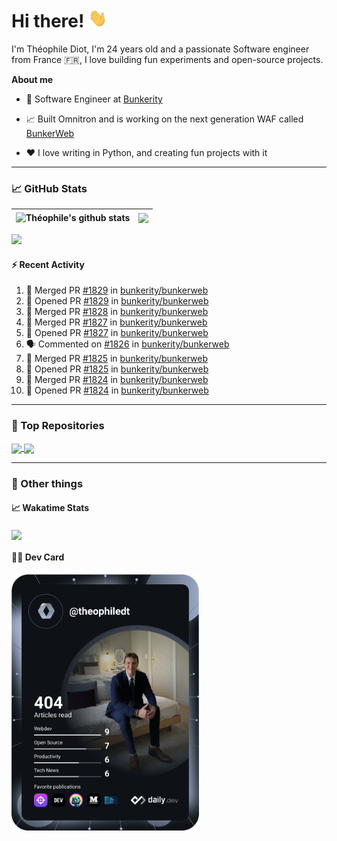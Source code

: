 # Hi there! <img src="./wave.gif" width="30px" height="30px" />

I'm Théophile Diot, I'm 24 years old and a passionate Software engineer from France 🇫🇷, I love building fun experiments and open-source projects.

**About me**

- 💼 Software Engineer at [Bunkerity](https://www.bunkerity.com/)

- 📈 Built Omnitron and is working on the next generation WAF called [BunkerWeb](https://www.bunkerweb.io)

- ❤️ I love writing in Python, and creating fun projects with it

---

### 📈 GitHub Stats

| <img align="center" src="https://github-readme-stats.vercel.app/api?username=TheophileDiot&show_icons=true&include_all_commits=true&theme=algolia&hide_border=true&rank_icon=github" alt="Théophile's github stats" /> | <img align="center" src="https://github-readme-stats.vercel.app/api/top-langs/?username=TheophileDiot&layout=compact&theme=algolia&hide_border=true" /> |
| ---------------------------------------------------------------------------------------------------------------------------------------------------------------------------------------------------------------------- | ------------------------------------------------------------------------------------------------------------------------------------------------------- |

![](https://github-readme-activity-graph.vercel.app/graph?username=TheophileDiot&theme=tokyo-night)

#### :zap: Recent Activity

<!--START_SECTION:activity-->
1. 🎉 Merged PR [#1829](https://github.com/bunkerity/bunkerweb/pull/1829) in [bunkerity/bunkerweb](https://github.com/bunkerity/bunkerweb)
2. 💪 Opened PR [#1829](https://github.com/bunkerity/bunkerweb/pull/1829) in [bunkerity/bunkerweb](https://github.com/bunkerity/bunkerweb)
3. 🎉 Merged PR [#1828](https://github.com/bunkerity/bunkerweb/pull/1828) in [bunkerity/bunkerweb](https://github.com/bunkerity/bunkerweb)
4. 🎉 Merged PR [#1827](https://github.com/bunkerity/bunkerweb/pull/1827) in [bunkerity/bunkerweb](https://github.com/bunkerity/bunkerweb)
5. 💪 Opened PR [#1827](https://github.com/bunkerity/bunkerweb/pull/1827) in [bunkerity/bunkerweb](https://github.com/bunkerity/bunkerweb)
6. 🗣 Commented on [#1826](https://github.com/bunkerity/bunkerweb/issues/1826#issuecomment-2563441973) in [bunkerity/bunkerweb](https://github.com/bunkerity/bunkerweb)
7. 🎉 Merged PR [#1825](https://github.com/bunkerity/bunkerweb/pull/1825) in [bunkerity/bunkerweb](https://github.com/bunkerity/bunkerweb)
8. 💪 Opened PR [#1825](https://github.com/bunkerity/bunkerweb/pull/1825) in [bunkerity/bunkerweb](https://github.com/bunkerity/bunkerweb)
9. 🎉 Merged PR [#1824](https://github.com/bunkerity/bunkerweb/pull/1824) in [bunkerity/bunkerweb](https://github.com/bunkerity/bunkerweb)
10. 💪 Opened PR [#1824](https://github.com/bunkerity/bunkerweb/pull/1824) in [bunkerity/bunkerweb](https://github.com/bunkerity/bunkerweb)
<!--END_SECTION:activity-->

---

### 🔧 Top Repositories

<a href="https://github.com/bunkerity/bunkerweb">
  <img align="center" src="https://github-readme-stats.vercel.app/api/pin/?username=Bunkerity&repo=bunkerweb&theme=algolia" />
</a>
<a href="https://github.com/TheophileDiot/Omnitron">
  <img align="center" src="https://github-readme-stats.vercel.app/api/pin/?username=TheophileDiot&repo=Omnitron&theme=algolia" />
</a>

---

### 🎉 Other things

#### 📈 Wakatime Stats

<a href="https://wakatime.com/@theophile_bunkerity">
  <img align="center" src="https://github-readme-stats.vercel.app/api/wakatime?username=3aa5ce41-c253-43d9-8441-a721e446a45f&layout=compact&theme=algolia" />
</a>

#### 👨‍💻 Dev Card

<a href="https://app.daily.dev/TheophileDt">
  <img src="./devcard.svg" width="300" alt="Théophile Diot's Dev Card"/>
</a>
